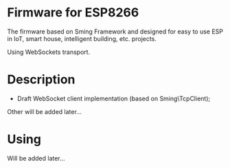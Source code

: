 # Firmware for ESP8266
The firmware based on Sming Framework and designed for easy to use ESP in IoT, smart house, intelligent building, etc. projects.

Using WebSockets transport.

# Description

- Draft WebSocket client implementation (based on Sming\TcpClient);

Other will be added later...

# Using
Will be added later...
